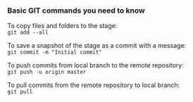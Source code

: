 ### Basic GIT commands you need to know
To copy files and folders to the stage:  
`git add --all`

To save a snapshot of the stage as a commit with a message:               
`git commit -m "Initial commit"`  

To push commits from local branch to the remote repository:  
`git push -u origin master`         

To pull commits from the remote repository to local branch:  
`git pull`
